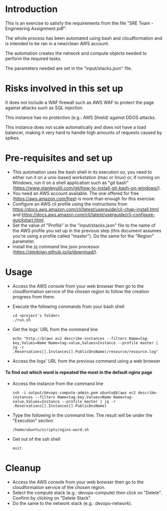 # Introduction

This is an exercise to satisfy the requirements from the file "SRE Team - Engineering Assignment.pdf".

The whole process has been automated using bash and cloudformation and is intended to be ran in a new/clean AWS account.

The automation creates the network and compute objects needed to perform the required tasks.

The parameters needed are set in the "input/stacks.json" file.

# Risks involved in this set up

It does not include a WAF firewall such as AWS WAF to protect the page against attacks such as SQL injection.

This instance has no protection (e.g.: AWS Shield) against DDOS attacks.

This instance does not scale automatically and does not have a load balancer, making it very hard to handle high amounts of requests caused by spikes.

# Pre-requisites and set up

- This automation uses the bash shell in its execution so, you need to either run it on a unix-based workstation (mac or linux) or,
if running on Windows, run it on a shell application such as "git bash" (https://www.stanleyulili.com/git/how-to-install-git-bash-on-windows/).
- You need an AWS account available. The one offered for free (https://aws.amazon.com/free) is more than enough for this exercise.
- Configure an AWS cli profile using the instructions from https://docs.aws.amazon.com/cli/latest/userguide/cli-chap-install.html and https://docs.aws.amazon.com/cli/latest/userguide/cli-configure-quickstart.html.
- Set the value of "Profile" in the "input/stacks.json" file to the name of the AWS profile you set up in the previous step (this document assumes you're using a profile called "master"). Do the same for the "Region" parameter. 
- install the jq command line json processor (https://stedolan.github.io/jq/download/).

# Usage

- Access the AWS console from your web browser then go to the cloudformation service of the chosen region to follow the creation progress from there.
- Execute the following commands from your bash shell

    ```
    cd <project's folder>
    ./run.sh
    ```

- Get the logs' URL from the command line

    ```
    echo "http://$(aws ec2 describe-instances --filters Name=tag-key,Values=Name Name=tag-value,Values=Instance --profile master | jq -r .Reservations[].Instances[].PublicDnsName)/resource/resource.log"
    ```

- Access the logs' URL from the previous command using a web browser

#### To find out which word is repeated the most in the default nginx page

- Access the instance from the command line

    ```
    ssh -i output/devops-compute-admin.pem ubuntu@$(aws ec2 describe-instances --filters Name=tag-key,Values=Name Name=tag-value,Values=Instance --profile master | jq -r .Reservations[].Instances[].PublicDnsName)
    ```

- Type the following in the command line. The result will be under the "Execution" section

    ```
    /home/ubuntu/scripts/nginx-word.sh
    ```

- Get out of the ssh shell

    ```
    exit
    ```

# Cleanup

- Access the AWS console from your web browser then go to the cloudformation service of the chosen region.
- Select the compute stack (e.g.: devops-compute) then click on "Delete". Confirm by clicking on "Delete Stack".
- Do the same to the network stack (e.g.: devops-network).

